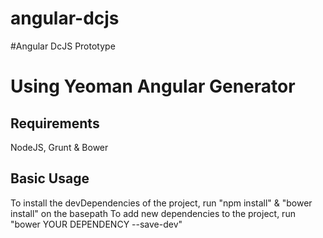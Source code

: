 angular-dcjs
============

#Angular DcJS Prototype


# Using Yeoman Angular Generator

## Requirements
NodeJS, Grunt & Bower

## Basic Usage
To install the devDependencies of the project, run "npm install" & "bower install" on the basepath
To add new dependencies to the project, run "bower YOUR DEPENDENCY --save-dev"